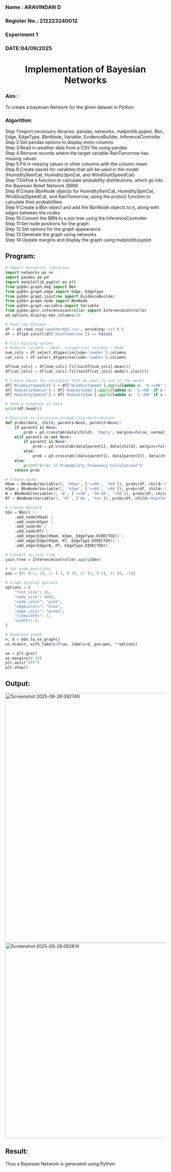 <H3> Name : ARAVINDAN D</H3>
<H3>Register No.: 212223240012</H3>
<H3> Experiment 1</H3>
<H3>DATE:04/09/2025</H3>
<H1 ALIGN=CENTER> Implementation of Bayesian Networks</H1>
<H3> Aim :</H3>
    To create a bayesian Network for the given dataset in Python
<H3> Algorithm:</H3>
Step 1:Import necessary libraries: pandas, networkx, matplotlib.pyplot, Bbn, Edge, EdgeType, BbnNode, Variable, EvidenceBuilder, InferenceController<br/>
Step 2:Set pandas options to display more columns<br/>
Step 3:Read in weather data from a CSV file using pandas<br/>
Step 4:Remove records where the target variable RainTomorrow has missing values<br/>
Step 5:Fill in missing values in other columns with the column mean<br/>
Step 6:Create bands for variables that will be used in the model (Humidity9amCat, Humidity3pmCat, and WindGustSpeedCat)<br/>
Step 7:Define a function to calculate probability distributions, which go into the Bayesian Belief Network (BBN)<br/>
Step 8:Create BbnNode objects for Humidity9amCat, Humidity3pmCat, WindGustSpeedCat, and RainTomorrow, using the probs() function to calculate their probabilities<br/>
Step 9:Create a Bbn object and add the BbnNode objects to it, along with edges between the nodes<br/>
Step 10:Convert the BBN to a join tree using the InferenceController<br/>
Step 11:Set node positions for the graph<br/>
Step 12:Set options for the graph appearance<br/>
Step 13:Generate the graph using networkx<br/>
Step 14:Update margins and display the graph using matplotlib.pyplot<br/>

## Program:
```py
# Import necessary libraries
import networkx as nx
import pandas as pd
import matplotlib.pyplot as plt
from pybbn.graph.dag import Bbn
from pybbn.graph.edge import Edge, EdgeType
from pybbn.graph.jointree import EvidenceBuilder
from pybbn.graph.node import BbnNode
from pybbn.graph.variable import Variable
from pybbn.pptc.inferencecontroller import InferenceController
pd.options.display.max_columns=50

# Read the Dataset
df = pd.read_csv('weatherAUS.csv', encoding='utf-8')
df = df[pd.isnull(df['RainTomorrow']) == False]

# Fill missing values
# Numeric columns → mean, categorical columns → mode
num_cols = df.select_dtypes(include='number').columns
cat_cols = df.select_dtypes(exclude='number').columns

df[num_cols] = df[num_cols].fillna(df[num_cols].mean())
df[cat_cols] = df[cat_cols].fillna(df[cat_cols].mode().iloc[0])

# Create bands for variables that we want to use in the model
df['WindGustSpeedCat'] = df['WindGustSpeed'].apply(lambda x: '0.<=40' if x <= 40 else '1.40-50' if 40 < x <= 50 else '2.>50')
df['Humidity9amCat'] = df['Humidity9am'].apply(lambda x: '1.>60' if x > 60 else '0.<=60')
df['Humidity3pmCat'] = df['Humidity3pm'].apply(lambda x: '1.>60' if x > 60 else '0.<=60')

# Show a snapshot of data
print(df.head())

# Function to calculate probability distribution
def probs(data, child, parent1=None, parent2=None):
    if parent1 is None:
        prob = pd.crosstab(data[child], 'Empty', margins=False, normalize='columns').sort_index().to_numpy().reshape(-1).tolist()
    elif parent1 is not None:
        if parent2 is None:
            prob = pd.crosstab(data[parent1], data[child], margins=False, normalize='index').sort_index().to_numpy().reshape(-1).tolist()
        else:
            prob = pd.crosstab([data[parent1], data[parent2]], data[child], margins=False, normalize='index').sort_index().to_numpy().reshape(-1).tolist()
    else:
        print("Error in Probability Frequency Calculations")
    return prob

# Create nodes
H9am = BbnNode(Variable(0, 'H9am', ['<=60', '>60']), probs(df, child='Humidity9amCat'))
H3pm = BbnNode(Variable(1, 'H3pm', ['<=60', '>60']), probs(df, child='Humidity3pmCat', parent1='Humidity9amCat'))
W = BbnNode(Variable(2, 'W', ['<=40', '40-50', '>50']), probs(df, child='WindGustSpeedCat'))
RT = BbnNode(Variable(3, 'RT', ['No', 'Yes']), probs(df, child='RainTomorrow', parent1='Humidity3pmCat', parent2='WindGustSpeedCat'))

# Create Network
bbn = Bbn() \
    .add_node(H9am) \
    .add_node(H3pm) \
    .add_node(W) \
    .add_node(RT) \
    .add_edge(Edge(H9am, H3pm, EdgeType.DIRECTED)) \
    .add_edge(Edge(H3pm, RT, EdgeType.DIRECTED)) \
    .add_edge(Edge(W, RT, EdgeType.DIRECTED))

# Convert to join tree
join_tree = InferenceController.apply(bbn)

# Set node positions
pos = {0: (-1, 2), 1: (-1, 0.5), 2: (1, 0.5), 3: (0, -1)}

# Graph display options
options = {
    "font_size": 16,
    "node_size": 4000,
    "node_color": "pink",
    "edgecolors": "blue",
    "edge_color": "green",
    "linewidths": 5,
    "width": 5,
}

# Generate graph
n, d = bbn.to_nx_graph()
nx.draw(n, with_labels=True, labels=d, pos=pos, **options)

ax = plt.gca()
ax.margins(0.10)
plt.axis("off")
plt.show()

```

## Output:
<img width="862" height="783" alt="Screenshot 2025-08-28 092749" src="https://github.com/user-attachments/assets/24a8eec6-c230-44e2-8dde-b454b8059cad" />

<img width="876" height="612" alt="Screenshot 2025-08-28 092814" src="https://github.com/user-attachments/assets/593eb7ec-fd43-4e1a-bed8-e869dddbea61" />


## Result:
   Thus a Bayesian Network is generated using Python

